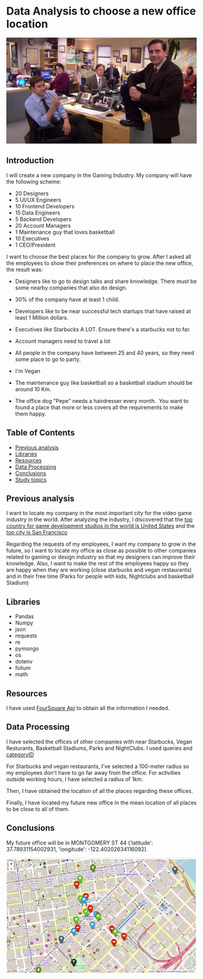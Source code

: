 # Data Analysis to choose a new office location

![The office](https://github.com/Jorge-Doncel/office/blob/master/input/the-office-1200.jpg)

## Introduction

I will create a new company in the Gaming Industry. My company will have the following scheme:

- 20 Designers
- 5 UI/UX Engineers
- 10 Frontend Developers
- 15 Data Engineers
- 5 Backend Developers
- 20 Account Managers
- 1 Maintenance guy that loves basketball
- 10 Executives
- 1 CEO/President

I want to choose the best places for the company to grow. After I asked all the employees to show their preferences on where to place the new office, the result was:

- Designers like to go to design talks and share knowledge. There must be some nearby companies that also do design.

- 30% of the company have at least 1 child.

- Developers like to be near successful tech startups that have raised at least 1 Million dollars.

- Executives like Starbucks A LOT. Ensure there's a starbucks not to far.

- Account managers need to travel a lot

- All people in the company have between 25 and 40 years, so they need some place to go to party.

- I'm Vegan

- The maintenance guy like basketball so a basketball stadium should be around 10 Km.

- The office dog "Pepe" needs a hairdresser every month. 
​
You want to found a place that more or less covers all the  requirements to make them happy.

## Table of Contents


- [Previous analysis](#Previous-analysis)
- [Libraries](#libraries)
- [Resources](#resources)
- [Data Processing](#data-processing)
- [Conclusions](#Conclusions)
- [Study topics](study-topics)

## Previous analysis

I want to locate my company in the most important city for the video game industry in the world. After analyzing the industry, I discovered that the [top country for game development studios in the world is United States](https://www.gameindustrycareerguide.com/best-cities-for-video-game-development-jobs/) and the [top city is San Francisco](https://www.gamedesigning.org/career/cities/)

Regarding the requests of my employees, I want my company to grow in the future, so I want to locate my office as close as possible to other companies related to gaming or design industry so that my designers can improve their knowledge. Also, I want to make the rest of the employees happy so they are happy when they are working (close starbucks and vegan restaurants) and in their free time (Parks for people with kids, Nightclubs and basketball Stadium)


## Libraries

- Pandas
- Numpy
- json
- requests
- re
- pymongo
- os
- dotenv
- folium
- math

## Resources 

I have used [FourSquare Api](https://developer.foursquare.com/docs/places-api/) to obtain all the information I needed.

## Data Processing

I have selected the offices of other companies with near Starbucks, Vegan Resturants, Basketball Stadiums, Parks and NightClubs. I used queries and [categoryID](https://developer.foursquare.com/docs/build-with-foursquare/categories/)

For Starbucks and vegan restaurants, I've selected a 100-meter radius so my employees don't have to go far away from the office. For activities outside working hours, I have selected a radius of 1km. 

Then, I have obtained the location of all the places regarding these offices.

Finally, I have located my future new office in the mean location of all places to be close to all of them. 


## Conclusions

My future office will be in MONTGOMERY ST 44 ('latitude': 37.78931154002931, 'longitude': -122.40202634116092).

![New Office](https://github.com/Jorge-Doncel/office/blob/master/input/Captura%20de%20pantalla%20de%202020-06-29%2017-11-09.png)

